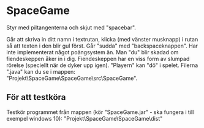 # SpaceGame

Styr med piltangenterna och skjut med "spacebar". 

Går att skriva in ditt namn i textrutan, klicka (med vänster musknapp) i rutan så att texten i den blir gul först. Går "sudda" med "backspaceknappen". Har inte implementerat något poängsystem än. Man "du" blir skadad om fiendeskeppen åker in i dig. Fiendeskeppen har en viss form av slumpad rörelse (speciellt när de dyker upp igen). "Playern" kan "dö" i spelet. Filerna ".java" kan du se i mappen: "Projekt\SpaceGame\SpaceGame\src\SpaceGame".

## För att testköra

Testkör programmet från mappen (kör "SpaceGame.jar" - ska fungera i till exempel windows 10): 
"Projekt\SpaceGame\SpaceGame\dist"